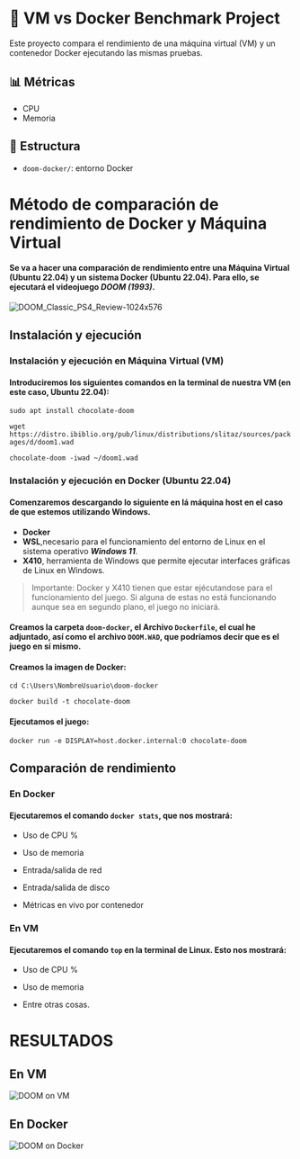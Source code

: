 # 🧪 VM vs Docker Benchmark Project

Este proyecto compara el rendimiento de una máquina virtual (VM) y un contenedor Docker ejecutando las mismas pruebas.

## 📊 Métricas

- CPU
- Memoria

## 📂 Estructura

- `doom-docker/`: entorno Docker

# Método de comparación de rendimiento de Docker y Máquina Virtual
#### Se va a hacer una comparación de rendimiento entre una Máquina Virtual (Ubuntu 22.04) y un sistema Docker (Ubuntu 22.04). Para ello, se ejecutará el videojuego ***DOOM (1993)***.
![DOOM_Classic_PS4_Review-1024x576](https://github.com/user-attachments/assets/80f004f7-a69c-41b9-a06d-0c85852a06f4)


## Instalación y ejecución
### Instalación y ejecución en Máquina Virtual (VM)
#### Introduciremos los siguientes comandos en la terminal de nuestra VM (en este caso, Ubuntu 22.04):

`sudo apt install chocolate-doom`

`wget https://distro.ibiblio.org/pub/linux/distributions/slitaz/sources/packages/d/doom1.wad`

`chocolate-doom -iwad ~/doom1.wad`

### Instalación y ejecución en Docker (Ubuntu 22.04)
#### Comenzaremos descargando lo siguiente en lá máquina host en el caso de que estemos utilizando Windows.

- **Docker**
- **WSL**,necesario para el funcionamiento del entorno de Linux en el sistema operativo ***Windows 11***.
- **X410**, herramienta de Windows que permite ejecutar interfaces gráficas de Linux en Windows.

> Importante: Docker y X410 tienen que estar ejécutandose para el funcionamiento del juego. Si alguna de estas no está funcionando aunque sea en segundo plano, el juego no iniciará.

#### Creamos la carpeta `doom-docker`, el Archivo `Dockerfile`, el cual he adjuntado, así como el archivo `DOOM.WAD`, que podríamos decir que es el juego en **sí mismo**.

#### Creamos la imagen de Docker:
`cd C:\Users\NombreUsuario\doom-docker`

`docker build -t chocolate-doom`

#### Ejecutamos el juego:
`docker run -e DISPLAY=host.docker.internal:0 chocolate-doom`

## Comparación de rendimiento
### En Docker 
#### Ejecutaremos el comando `docker stats`, que nos mostrará:
- Uso de CPU %

- Uso de memoria

- Entrada/salida de red

- Entrada/salida de disco

- Métricas en vivo por contenedor

### En VM
#### Ejecutaremos el comando `top` en la terminal de Linux. Esto nos mostrará:
- Uso de CPU %

- Uso de memoria

- Entre otras cosas.


# RESULTADOS

## En VM
![DOOM on VM](./media/DOOM_VM.gif)

## En Docker
![DOOM on Docker](./media/DOOM_Docker.gif)

